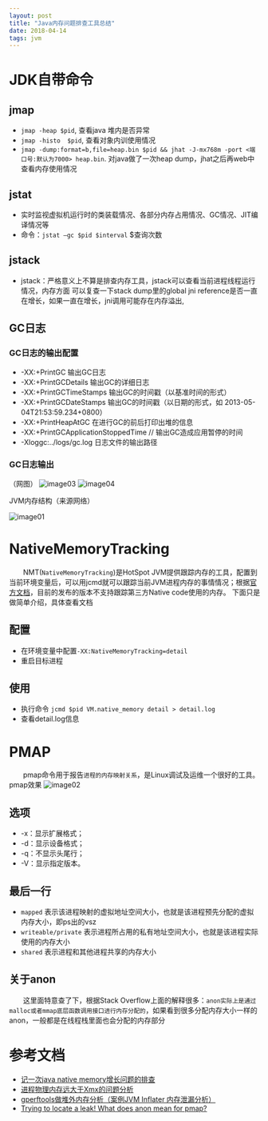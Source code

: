 ```yaml
---
layout: post
title: "Java内存问题排查工具总结"
date: 2018-04-14
tags: jvm
---
```


# JDK自带命令
## jmap
* `jmap -heap $pid`, 查看java 堆内是否异常
* `jmap -histo  $pid`, 查看对象内训使用情况
* `jmap -dump:format=b,file=heap.bin $pid && jhat -J-mx768m -port <端口号:默认为7000> heap.bin`.  对java做了一次heap dump，jhat之后再web中查看内存使用情况
## jstat
* 实时监视虚拟机运行时的类装载情况、各部分内存占用情况、GC情况、JIT编译情况等
* 命令：`jstat –gc $pid $interval` $查询次数
## jstack
* jstack：严格意义上不算是排查内存工具，jstack可以查看当前进程线程运行情况，内存方面 可以复查一下stack dump里的global jni reference是否一直在增长，如果一直在增长，jni调用可能存在内存溢出,
## GC日志
### GC日志的输出配置
* -XX:+PrintGC 输出GC日志 
* -XX:+PrintGCDetails 输出GC的详细日志 
* -XX:+PrintGCTimeStamps 输出GC的时间戳（以基准时间的形式） 
* -XX:+PrintGCDateStamps 输出GC的时间戳（以日期的形式，如 2013-05-04T21:53:59.234+0800） 
* -XX:+PrintHeapAtGC 在进行GC的前后打印出堆的信息 
* -XX:+PrintGCApplicationStoppedTime // 输出GC造成应用暂停的时间 
* -Xloggc:../logs/gc.log 日志文件的输出路径

### GC日志输出
（网图）
![image03](https://igithu.github.io/summary/images/m-fc.gif)
![image04](https://igithu.github.io/summary/images/f-fc.gif)



JVM内存结构（来源网络）

![image01](https://igithu.github.io/summary/images/jvm-heap.jpg)
  
    
     
# NativeMemoryTracking
&emsp;&emsp;NMT(`NativeMemoryTracking`)是HotSpot JVM提供跟踪内存的工具，配置到当前环境变量后，可以用jcmd就可以跟踪当前JVM进程内存的事情情况；根据[官方文档](https://docs.oracle.com/javase/8/docs/technotes/guides/vm/nmt-8.html)，目前的发布的版本不支持跟踪第三方Native code使用的内存。
下面只是做简单介绍，具体查看文档

## 配置
* 在环境变量中配置`-XX:NativeMemoryTracking=detail`
* 重启目标进程

## 使用
* 执行命令 `jcmd $pid VM.native_memory detail > detail.log`
* 查看detail.log信息   
   
      
      
# PMAP
&emsp;&emsp;pmap命令用于报告`进程的内存映射关系`，是Linux调试及运维一个很好的工具。pmap效果
![image02](https://igithu.github.io/summary/images/pmap.png)


## 选项
* -x：显示扩展格式；
* -d：显示设备格式；
* -q：不显示头尾行；
* -V：显示指定版本。

## 最后一行
* `mapped` 表示该进程映射的虚拟地址空间大小，也就是该进程预先分配的虚拟内存大小，即ps出的vsz
* `writeable/private` 表示进程所占用的私有地址空间大小，也就是该进程实际使用的内存大小     
* `shared` 表示进程和其他进程共享的内存大小

## 关于anon
&emsp;&emsp;这里面特意查了下，根据Stack Overflow上面的解释很多：`anon实际上是通过malloc或者mmap底层函数调用接口进行内存分配的`，如果看到很多分配内存大小一样的anon，一般都是在线程栈里面也会分配的内存部分   
   
      
      
# 参考文档

* [记一次java native memory增长问题的排查](http://blog.2baxb.me/archives/918)
* [进程物理内存远大于Xmx的问题分析](http://lovestblog.cn/blog/2015/08/21/rssxmx/)
* [gperftools做堆外内存分析（案例JVM Inflater 内存泄漏分析）](http://www.dylan326.com/2017/09/28/gperftools/)
* [Trying to locate a leak! What does anon mean for pmap?](https://stackoverflow.com/questions/1477885/trying-to-locate-a-leak-what-does-anon-mean-for-pmap)
